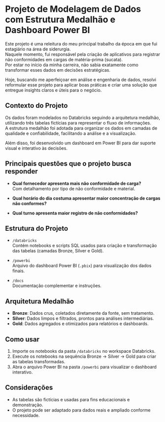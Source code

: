 # Projeto de Modelagem de Dados com Estrutura Medalhão e Dashboard Power BI

Este projeto é uma releitura do meu principal trabalho da época em que fui estagiário na área de siderurgia.  
Naquele momento, fui responsável pela criação de aplicativos para registrar não conformidades em cargas de matéria-prima (sucata).  
Por estar no início da minha carreira, não sabia exatamente como transformar esses dados em decisões estratégicas.

Hoje, buscando me aperfeiçoar em análise e engenharia de dados, resolvi reformular esse projeto para aplicar boas práticas e criar uma solução que entregue insights claros e úteis para o negócio.

## Contexto do Projeto

Os dados foram modelados no Databricks seguindo a arquitetura medalhão, utilizando três tabelas fictícias para representar o fluxo de informações.  
A estrutura medalhão foi adotada para organizar os dados em camadas de qualidade e confiabilidade, facilitando a análise e a visualização.

Além disso, foi desenvolvido um dashboard em Power BI para dar suporte visual e interativo às decisões.

## Principais questões que o projeto busca responder

- **Qual fornecedor apresenta mais não conformidade de carga?**  
  Com detalhamento por tipo de não conformidade e material.

- **Qual horário do dia costuma apresentar maior concentração de cargas não conformes?**

- **Qual turno apresenta maior registro de não conformidades?**

## Estrutura do Projeto

- `/databricks`  
  Contém notebooks e scripts SQL usados para criação e transformação das tabelas (camadas Bronze, Silver e Gold).

- `/powerbi`  
  Arquivo do dashboard Power BI (`.pbix`) para visualização dos dados finais.

- `/docs`  
  Documentação complementar e instruções.

## Arquitetura Medalhão

- **Bronze**: Dados crus, coletados diretamente da fonte, sem tratamento.  
- **Silver**: Dados limpos e filtrados, prontos para análises intermediárias.  
- **Gold**: Dados agregados e otimizados para relatórios e dashboards.

## Como usar

1. Importe os notebooks da pasta `/databricks` no workspace Databricks.  
2. Execute os notebooks na sequência Bronze → Silver → Gold para criar as tabelas transformadas.  
3. Abra o arquivo Power BI na pasta `/powerbi` para visualizar o dashboard interativo.

## Considerações

- As tabelas são fictícias e usadas para fins educacionais e demonstração.  
- O projeto pode ser adaptado para dados reais e ampliado conforme necessidade.

